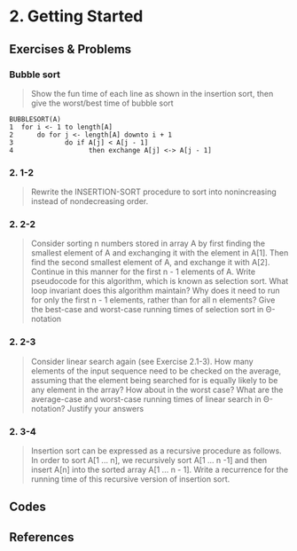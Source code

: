 
# 2. Getting Started   
 
## Exercises & Problems

### Bubble sort
> Show the fun time of each line as shown in the insertion sort, then give the worst/best time of bubble sort
 ```
 BUBBLESORT(A)
 1  for i <- 1 to length[A]
 2      do for j <- length[A] downto i + 1
 3             do if A[j] < A[j - 1]
 4                   then exchange A[j] <-> A[j - 1]
 ```


### 2. 1-2
> Rewrite the INSERTION-SORT procedure to sort into nonincreasing instead of nondecreasing order. 

### 2. 2-2
> Consider sorting n numbers stored in array A by first finding the smallest element of A and exchanging it with the element in A[1]. Then find the second smallest element of A, and exchange it with A[2]. Continue in this manner for the first n - 1 elements of A. Write pseudocode for this algorithm, which is known as selection sort. What loop invariant does this algorithm maintain? Why does it need to run for only the first n - 1 elements, rather than for all n elements? Give the best-case and worst-case running times of selection sort in Θ-notation

### 2. 2-3
> Consider linear search again (see Exercise 2.1-3). How many elements of the input sequence need to be checked on the average, assuming that the element being searched for is equally likely to be any element in the array? How about in the worst case? What are the average-case and worst-case running times of linear search in Θ-notation? Justify your answers

### 2. 3-4
> Insertion sort can be expressed as a recursive procedure as follows. In order to sort A[1 ... n], we recursively sort A[1 ... n -1] and then insert A[n] into the sorted array A[1 ... n - 1]. Write a recurrence for the running time of this recursive version of insertion sort. 

## Codes

## References
